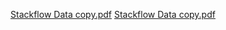 [Stackflow Data copy.pdf](https://github.com/user-attachments/files/15963679/Stackflow.Data.copy.pdf)
[Stackflow Data copy.pdf](https://github.com/user-attachments/files/15963679/Stackflow.Data.copy.pdf)
